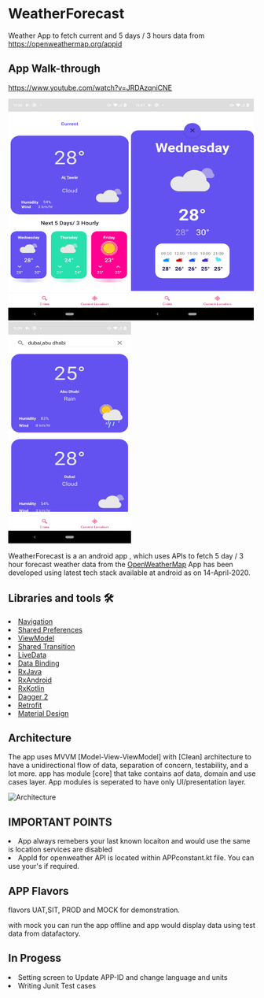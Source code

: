 # WeatherForecast
Weather App to fetch current and 5 days / 3 hours data from https://openweathermap.org/appid


## App Walk-through

https://www.youtube.com/watch?v=JRDAzqniCNE



<p><img src="https://github.com/balwinderSingh1989/WeatherForecast/blob/master/screenshots/currentWeather.png" width="250" height="450"/><img src="https://github.com/balwinderSingh1989/WeatherForecast/blob/master/screenshots/hoursData.png" width="250" height="450"/>

<img src="https://github.com/balwinderSingh1989/WeatherForecast/blob/master/screenshots/searchCities.png" width="250" height="450"/>

</p>



WeatherForecast is a an android app , which uses  APIs to fetch 5 day / 3 hour forecast weather data from the [OpenWeatherMap](https://openweathermap.org/forecast5) 
App has been developed using latest tech stack available at android as on 14-April-2020.

## Libraries and tools 🛠

<li><a href="https://developer.android.com/topic/libraries/architecture/navigation/">Navigation</a></li>
<li><a href="https://developer.android.com/training/data-storage/shared-preferences">Shared Preferences</a></li>
<li><a href="https://developer.android.com/topic/libraries/architecture/viewmodel">ViewModel</a></li>
<li><a href="https://developer.android.com/training/transitions/start-activity">Shared Transition</a></li>
<li><a href="https://developer.android.com/topic/libraries/architecture/livedata">LiveData</a></li>
<li><a href="https://developer.android.com/topic/libraries/data-binding">Data Binding</a></li>
<li><a href="https://github.com/ReactiveX/RxJava">RxJava</a></li>
<li><a href="https://github.com/ReactiveX/RxAndroid">RxAndroid</a></li>
<li><a href="https://github.com/ReactiveX/RxKotlin">RxKotlin</a></li>
<li><a href="https://github.com/google/dagger">Dagger 2</a></li>
<li><a href="https://square.github.io/retrofit/">Retrofit</a></li>
<li><a href="https://material.io/develop/android/docs/getting-started/">Material Design</a></li>



## Architecture
The app uses MVVM [Model-View-ViewModel] with [Clean] architecture to have a unidirectional flow of data, separation of concern, testability, and a lot more.
app has module [core] that take contains aof  data, domain and use cases layer.  App modules is seperated to have only UI/presentation layer.

![Architecture](https://uploads.toptal.io/blog/image/127608/toptal-blog-image-1543413671794-80993a19fea97477524763c908b50a7a.png)


## IMPORTANT POINTS

<li>App always remebers your last known locaiton and would use the same is location services are disabled</li>
<li>AppId for openweather API is located within APPconstant.kt file. You can use your's if required.</li>


## APP Flavors
flavors UAT,SIT, PROD and MOCK for demonstration.

with mock you can run the app offline and app would display data using test data from datafactory.


## In Progess
<li>Setting screen to Update APP-ID and change language and units</li>
<li>Writing Junit Test cases</li>
